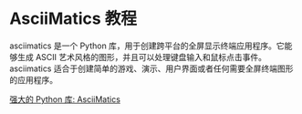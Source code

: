 # AsciiMatics 教程

<show-structure depth="3"/>

asciimatics 是一个 Python 库，用于创建跨平台的全屏显示终端应用程序。它能够生成 ASCII 艺术风格的图形，并且可以处理键盘输入和鼠标点击事件。asciimatics 适合于创建简单的游戏、演示、用户界面或者任何需要全屏终端图形的应用程序。

<seealso>
<category ref="ref_docs">
    <a href="https://mp.weixin.qq.com/s/xfnqZNVbQ4w7BjjRpocLzg">强大的 Python 库: AsciiMatics</a>
</category>
<category ref="ref_github">
</category>
<category ref="ref_issues">
</category>
<category ref="ref_hf">
</category>
<category ref="ref_ms">
</category>
</seealso>

